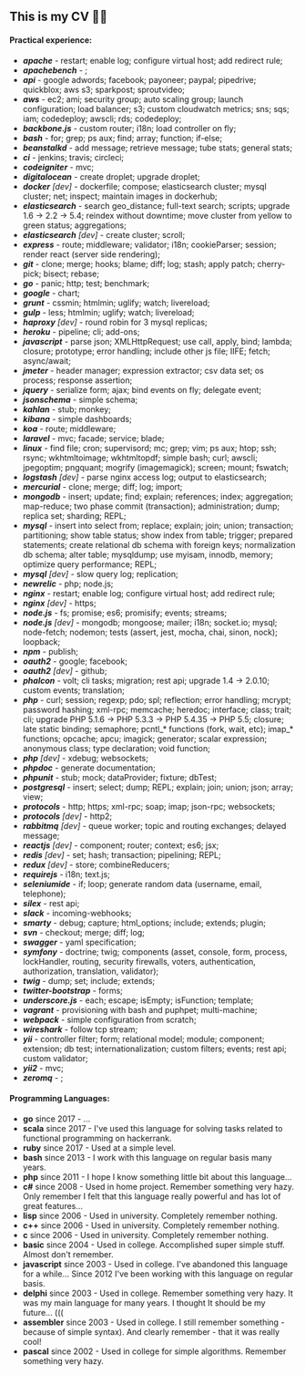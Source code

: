 This is my CV 🙈😬
-

#### Practical experience:

* ***apache***                - restart; enable log; configure virtual host; add redirect rule;
* ***apachebench***           - ;
* ***api***                   - google adwords; facebook; payoneer; paypal; pipedrive; quickblox; aws s3; sparkpost; sproutvideo;
* ***aws***                   - ec2; ami; security group; auto scaling group; launch configuration; load balancer; s3; custom cloudwatch metrics; sns; sqs; iam; codedeploy; awscli; rds; codedeploy;
* ***backbone.js***           - custom router; i18n; load controller on fly;
* ***bash***                  - for; grep; ps aux; find; array; function; if-else;
* ***beanstalkd***            - add message; retrieve message; tube stats; general stats;
* ***ci***                    - jenkins; travis; circleci;
* ***codeigniter***           - mvc;
* ***digitalocean***          - create droplet; upgrade droplet;
* ***docker*** *[dev]*        - dockerfile; compose; elasticsearch cluster; mysql cluster; net; inspect; maintain images in dockerhub;
* ***elasticsearch***         - search geo_distance; full-text search; scripts; upgrade 1.6 → 2.2 → 5.4; reindex without downtime; move cluster from yellow to green status; aggregations;
* ***elasticsearch*** *[dev]* - create cluster; scroll;
* ***express***               - route; middleware; validator; i18n; cookieParser; session; render react (server side rendering);
* ***git***                   - clone; merge; hooks; blame; diff; log; stash; apply patch; cherry-pick; bisect; rebase;
* ***go***                    - panic; http; test; benchmark;
* ***google***                - chart;
* ***grunt***                 - cssmin; htmlmin; uglify; watch; livereload;
* ***gulp***                  - less; htmlmin; uglify; watch; livereload;
* ***haproxy*** *[dev]*       - round robin for 3 mysql replicas;
* ***heroku***                - pipeline; cli; add-ons;
* ***javascript***            - parse json; XMLHttpRequest; use call, apply, bind; lambda; closure; prototype; error handling; include other js file; IIFE; fetch; async/await;
* ***jmeter***                - header manager; expression extractor; csv data set; os process; response assertion;
* ***jquery***                - serialize form; ajax; bind events on fly; delegate event;
* ***jsonschema***            - simple schema;
* ***kahlan***                - stub; monkey;
* ***kibana***                - simple dashboards;
* ***koa***                   - route; middleware;
* ***laravel***               - mvc; facade; service; blade;
* ***linux***                 - find file; cron; supervisord; mc; grep; vim; ps aux; htop; ssh; rsync; wkhtmltoimage; wkhtmltopdf; simple bash; curl; awscli; jpegoptim; pngquant; mogrify (imagemagick); screen; mount; fswatch;
* ***logstash*** *[dev]*      - parse nginx access log; output to elasticsearch;
* ***mercurial***             - clone; merge; diff; log; import;
* ***mongodb***               - insert; update; find; explain; references; index; aggregation; map-reduce; two phase commit (transaction); administration; dump; replica set; sharding; REPL;
* ***mysql***                 - insert into select from; replace; explain; join; union; transaction; partitioning; show table status; show index from table; trigger; prepared statements; create relational db schema with foreign keys; normalization db schema; alter table; mysqldump; use myisam, innodb, memory; optimize query performance; REPL;
* ***mysql*** *[dev]*         - slow query log; replication;
* ***newrelic***              - php; node.js;
* ***nginx***                 - restart; enable log; configure virtual host; add redirect rule;
* ***nginx*** *[dev]*         - https;
* ***node.js***               - fs; promise; es6; promisify; events; streams;
* ***node.js*** *[dev]*       - mongodb; mongoose; mailer; i18n; socket.io; mysql; node-fetch; nodemon; tests (assert, jest, mocha, chai, sinon, nock); loopback;
* ***npm***                   - publish;
* ***oauth2***                - google; facebook;
* ***oauth2*** *[dev]*        - github;
* ***phalcon***               - volt; cli tasks; migration; rest api; upgrade 1.4 → 2.0.10; custom events; translation;
* ***php***                   - curl; session; regexp; pdo; spl; reflection; error handling; mcrypt; password hashing; xml-rpc; memcache; heredoc; interface; class; trait; cli; upgrade PHP 5.1.6 → PHP 5.3.3 → PHP 5.4.35 → PHP 5.5; closure; late static binding; semaphore; pcntl_* functions (fork, wait, etc); imap_* functions; opcache; apcu; imagick; generator; scalar expression; anonymous class; type declaration; void function;
* ***php*** *[dev]*           - xdebug; websockets;
* ***phpdoc***                - generate documentation;
* ***phpunit***               - stub; mock; dataProvider; fixture; dbTest;
* ***postgresql***            - insert; select; dump; REPL; explain; join; union; json; array; view;
* ***protocols***             - http; https; xml-rpc; soap; imap; json-rpc; websockets;
* ***protocols*** *[dev]*     - http2;
* ***rabbitmq*** *[dev]*      - queue worker; topic and routing exchanges; delayed message;
* ***reactjs*** *[dev]*       - component; router; context; es6; jsx;
* ***redis*** *[dev]*         - set; hash; transaction; pipelining; REPL;
* ***redux*** *[dev]*         - store; combineReducers;
* ***requirejs***             - i18n; text.js;
* ***seleniumide***           - if; loop; generate random data (username, email, telephone);
* ***silex***                 - rest api;
* ***slack***                 - incoming-webhooks;
* ***smarty***                - debug; capture; html_options; include; extends; plugin;
* ***svn***                   - checkout; merge; diff; log;
* ***swagger***               - yaml specification;
* ***symfony***               - doctrine; twig; components (asset, console, form, process, lockHandler, routing, security firewalls, voters, authentication, authorization, translation, validator);
* ***twig***                  - dump; set; include; extends;
* ***twitter-bootstrap***     - forms;
* ***underscore.js***         - each; escape; isEmpty; isFunction; template;
* ***vagrant***               - provisioning with bash and puphpet; multi-machine;
* ***webpack***               - simple configuration from scratch;
* ***wireshark***             - follow tcp stream;
* ***yii***                   - controller filter; form; relational model; module; component; extension; db test; internationalization; custom filters; events; rest api; custom validator;
* ***yii2***                  - mvc;
* ***zeromq***                - ;

#### Programming Languages:

* **go**         since 2017 - ...
* **scala**      since 2017 - I've used this language for solving tasks related to functional programming on hackerrank.
* **ruby**       since 2017 - Used at a simple level.
* **bash**       since 2013 - I work with this language on regular basis many years.
* **php**        since 2011 - I hope I know something little bit about this language...
* **c#**         since 2008 - Used in home project. Remember something very hazy. Only remember I felt that this language really powerful and has lot of great features...
* **lisp**       since 2006 - Used in university. Completely remember nothing.
* **c++**        since 2006 - Used in university. Completely remember nothing.
* **c**          since 2006 - Used in university. Completely remember nothing.
* **basic**      since 2004 - Used in college. Accomplished super simple stuff. Almost don't remember.
* **javascript** since 2003 - Used in college. I've abandoned this language for a while... Since 2012 I've been working with this language on regular basis.
* **delphi**     since 2003 - Used in college. Remember something very hazy. It was my main language for many years. I thought It should be my future... (((
* **assembler**  since 2003 - Used in college. I still remember something - because of simple syntax). And clearly remember - that it was really cool!
* **pascal**     since 2002 - Used in college for simple algorithms. Remember something very hazy.
